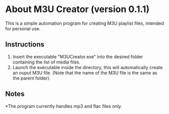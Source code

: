 # About M3U Creator (version 0.1.1)

This is a simple automation program for creating M3U playlist files, intended for personal use.

## Instructions

1. Insert the executable "M3UCreator.exe" into the desired folder containing the list of media files.
2. Launch the executable inside the directory, this will automatically create an ouput M3U file. (Note that the name of the M3U file is the same as the parent folder).
## Notes

*The program currently handles mp3 and flac files only.
